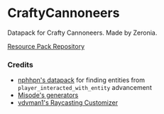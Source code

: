 # CraftyCannoneers
Datapack for Crafty Cannoneers. Made by Zeronia.

[Resource Pack Repository](https://github.com/ZeroniaServer/CraftyCannoneersPack)

### Credits
- [nphhpn's datapack](https://cdn.discordapp.com/attachments/157097006500806656/809831905087586314/uwu.zip) for finding entities from `player_interacted_with_entity` advancement
- [Misode's generators](https://misode.github.io/)
- [vdvman1's Raycasting Customizer](https://skylinerw.com/vdvman1/raycast/)